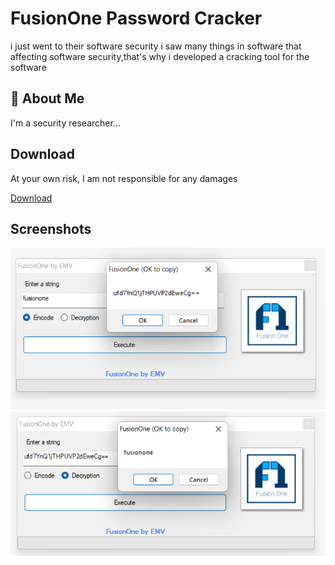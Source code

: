 
# FusionOne Password Cracker

i just went to their software security i saw many things in software that affecting software security,that's why i developed a cracking tool for the software

## 🚀 About Me
I'm a  security researcher...


## Download

At your own risk, I am not responsible for any damages

[Download](#)


## Screenshots

![App Screenshot](https://github.com/yaseenemv/FusionOne/blob/main/Screenshots/encrypting.png?raw=true)
![App Screenshot](https://github.com/yaseenemv/FusionOne/blob/main/Screenshots/decrypting.png?raw=true)
